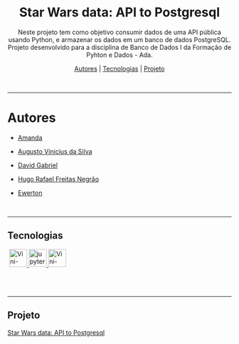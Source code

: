 <h1 align="center"> Star Wars data: API to Postgresql </h1>

<p align="center">
    Neste projeto tem como objetivo consumir dados de uma API pública usando Python, e armazenar os dados em um banco de dados PostgreSQL. Projeto desenvolvido para a disciplina de Banco de Dados I da Formação de Pyhton e Dados - Ada.
</p>

<p align="center">
    <a href="##Autores">Autores</a> |
    <a href="##Tecnologias">Tecnologias</a> |
    <a href="##Projeto">Projeto</a> 
</p>
<br>

---

# Autores

- [Amanda](link)

- [Augusto Vinicius da Silva](https://github.com/Vinicius999)

- [David Gabriel](https://github.com/Fukubi)

- [Hugo Rafael Freitas Negrão](https://github.com/hugonegrao) 

- [Ewerton](link)

  

<br>

---

## Tecnologias

<p style='margin: 16px 4px 32px;'>
    <a href="https://www.python.org/" target="_blank" rel="noreferrer">
        <img src="https://cdn.jsdelivr.net/gh/devicons/devicon/icons/python/python-original.svg" alt="Vini-python" width="40" height="40" />
    </a>
	<a href="https://jupyter.org/" target="_blank" rel="noreferrer">
        <img src="https://cdn.jsdelivr.net/gh/devicons/devicon/icons/jupyter/jupyter-original-wordmark.svg" alt="jupyter" width="40" height="40" />
    </a>
    <a href="https://www.postgresql.org/" target="_blank" rel="noreferrer">
        <img src="https://cdn.jsdelivr.net/gh/devicons/devicon/icons/postgresql/postgresql-original.svg" alt="Vini-Postgress" height="40" width="40" >
    </a>
</p>

<br>

---

## Projeto

[Star Wars data: API to Postgresql](https://github.com/Vinicius999/API-to-Postgresql-Project/blob/main/projeto_modulo5_api_bd_v2.ipynb.ipynb)
